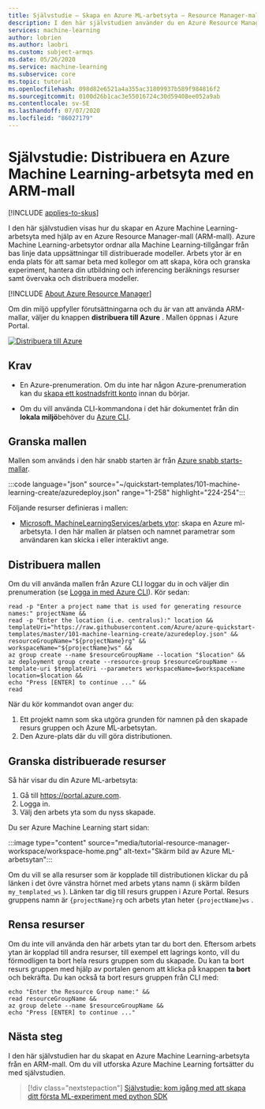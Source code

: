 ```yaml
---
title: Självstudie – Skapa en Azure ML-arbetsyta – Resource Manager-mall
description: I den här självstudien använder du en Azure Resource Manager mall för att snabbt distribuera en Azure-arbetsyta för Machine Learning
services: machine-learning
author: lobrien
ms.author: laobri
ms.custom: subject-armqs
ms.date: 05/26/2020
ms.service: machine-learning
ms.subservice: core
ms.topic: tutorial
ms.openlocfilehash: 098d82e6521a4a355ac31809937b589f984816f2
ms.sourcegitcommit: 0100d26b1cac3e55016724c30d59408ee052a9ab
ms.contentlocale: sv-SE
ms.lasthandoff: 07/07/2020
ms.locfileid: "86027179"
---
```

# <a name="tutorial-deploy-an-azure-machine-learning-workspace-using-an-arm-template"></a>Självstudie: Distribuera en Azure Machine Learning-arbetsyta med en ARM-mall

[!INCLUDE [applies-to-skus](../../includes/aml-applies-to-basic-enterprise-sku.md)]

I den här självstudien visas hur du skapar en Azure Machine Learning-arbetsyta med hjälp av en Azure Resource Manager-mall (ARM-mall). Azure Machine Learning-arbetsytor ordnar alla Machine Learning-tillgångar från bas linje data uppsättningar till distribuerade modeller. Arbets ytor är en enda plats för att samar beta med kollegor om att skapa, köra och granska experiment, hantera din utbildning och inferencing beräknings resurser samt övervaka och distribuera modeller.

[!INCLUDE [About Azure Resource Manager](../../includes/resource-manager-quickstart-introduction.md)]

Om din miljö uppfyller förutsättningarna och du är van att använda ARM-mallar, väljer du knappen **distribuera till Azure** . Mallen öppnas i Azure Portal.

[![Distribuera till Azure](../media/template-deployments/deploy-to-azure.svg)](https://portal.azure.com/#create/Microsoft.Template/uri/https%3A%2F%2Fraw.githubusercontent.com%2FAzure%2Fazure-quickstart-templates%2Fmaster%2F101-machine-learning-create%2Fazuredeploy.json)

## <a name="prerequisites"></a>Krav

* En Azure-prenumeration. Om du inte har någon Azure-prenumeration kan du [skapa ett kostnadsfritt konto](https://azure.microsoft.com/free/services/machine-learning/) innan du börjar.

* Om du vill använda CLI-kommandona i det här dokumentet från din **lokala miljö**behöver du [Azure CLI](/cli/azure/install-azure-cli).

## <a name="review-the-template"></a>Granska mallen

Mallen som används i den här snabb starten är från [Azure snabb starts-mallar](https://azure.microsoft.com/resources/templates/101-machine-learning-create/).

:::code language="json" source="~/quickstart-templates/101-machine-learning-create/azuredeploy.json" range="1-258" highlight="224-254":::

Följande resurser definieras i mallen:

* [Microsoft. MachineLearningServices/arbets ytor](/azure/templates/microsoft.machinelearningservices/workspaces): skapa en Azure ml-arbetsyta. I den här mallen är platsen och namnet parametrar som användaren kan skicka i eller interaktivt ange.

## <a name="deploy-the-template"></a>Distribuera mallen

Om du vill använda mallen från Azure CLI loggar du in och väljer din prenumeration (se [Logga in med Azure CLI](/cli/azure/authenticate-azure-cli)). Kör sedan:

```azurecli-interactive
read -p "Enter a project name that is used for generating resource names:" projectName &&
read -p "Enter the location (i.e. centralus):" location &&
templateUri="https://raw.githubusercontent.com/Azure/azure-quickstart-templates/master/101-machine-learning-create/azuredeploy.json" &&
resourceGroupName="${projectName}rg" &&
workspaceName="${projectName}ws" &&
az group create --name $resourceGroupName --location "$location" &&
az deployment group create --resource-group $resourceGroupName --template-uri $templateUri --parameters workspaceName=$workspaceName location=$location &&
echo "Press [ENTER] to continue ..." &&
read
```

När du kör kommandot ovan anger du:

1. Ett projekt namn som ska utgöra grunden för namnen på den skapade resurs gruppen och Azure ML-arbetsytan.
1. Den Azure-plats där du vill göra distributionen.

## <a name="review-deployed-resources"></a>Granska distribuerade resurser

Så här visar du din Azure ML-arbetsyta:

1. Gå till https://portal.azure.com.
1. Logga in.
1. Välj den arbets yta som du nyss skapade.

Du ser Azure Machine Learning start sidan:

:::image type="content" source="media/tutorial-resource-manager-workspace/workspace-home.png" alt-text="Skärm bild av Azure ML-arbetsytan":::

Om du vill se alla resurser som är kopplade till distributionen klickar du på länken i det övre vänstra hörnet med arbets ytans namn (i skärm bilden `my_templated_ws` ). Länken tar dig till resurs gruppen i Azure Portal. Resurs gruppens namn är `{projectName}rg` och arbets ytan heter `{projectName}ws` .

## <a name="clean-up-resources"></a>Rensa resurser

Om du inte vill använda den här arbets ytan tar du bort den. Eftersom arbets ytan är kopplad till andra resurser, till exempel ett lagrings konto, vill du förmodligen ta bort hela resurs gruppen som du skapade. Du kan ta bort resurs gruppen med hjälp av portalen genom att klicka på knappen **ta bort** och bekräfta. Du kan också ta bort resurs gruppen från CLI med:

```azurecli-interactive
echo "Enter the Resource Group name:" &&
read resourceGroupName &&
az group delete --name $resourceGroupName &&
echo "Press [ENTER] to continue ..."
```

## <a name="next-steps"></a>Nästa steg

I den här självstudien har du skapat en Azure Machine Learning-arbetsyta från en ARM-mall. Om du vill utforska Azure Machine Learning fortsätter du med självstudien.

> [!div class="nextstepaction"]
> [Självstudie: kom igång med att skapa ditt första ML-experiment med python SDK](tutorial-1st-experiment-sdk-setup.md)

